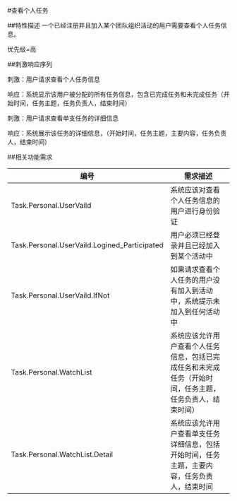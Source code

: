#查看个人任务

##特性描述
一个已经注册并且加入某个团队组织活动的用户需要查看个人任务信息。

优先级=高

##刺激响应序列

刺激：用户请求查看个人任务信息

响应：系统显示该用户被分配的所有任务信息，包含已完成任务和未完成任务（开始时间，任务主题，任务负责人，结束时间）

刺激：用户请求查看单支任务的详细信息

响应：系统展示该任务的详细信息，（开始时间，任务主题，主要内容，任务负责人，结束时间）

##相关功能需求

|编号|需求描述|
|--|--|
|Task.Personal.UserVaild|系统应该对查看个人任务信息的用户进行身份验证|
|Task.Personal.UserVaild.Logined_Participated|用户必须已经登录并且已经加入到某个活动中|
|Task.Personal.UserVaild.IfNot|如果请求查看个人任务的用户没有加入到活动中，系统提示未加入到任何活动中|
|Task.Personal.WatchList|系统应该允许用户查看个人任务信息，包括已完成任务和未完成任务（开始时间，任务主题，任务负责人，结束时间）|
|Task.Personal.WatchList.Detail|系统应该允许用户查看单支任务详细信息，包括开始时间，任务主题，主要内容，任务负责人，结束时间|

